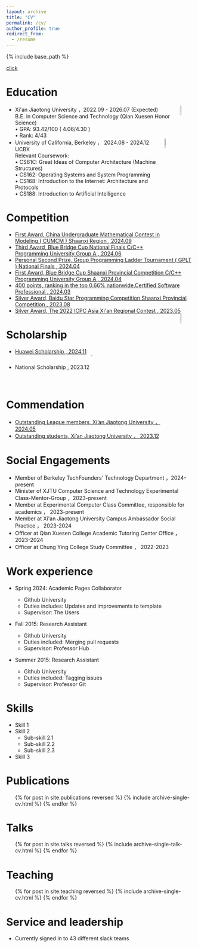 ```yaml
---
layout: archive
title: "CV"
permalink: /cv/
author_profile: true
redirect_from:
  - /resume
---
```


{% include base_path %}

[click](../assets/cv.pdf)

Education
======
* Xi'an Jiaotong University ，2022.09 - 2026.07 (Expected) <img src="https://raw.githubusercontent.com/reallinshengxiang/reallinshengxiang.github.io/refs/heads/master/images/xjtu.webp"  align = "right"  width="8%"/>   
  B.E. in Computer Science and Technology (Qian Xuesen Honor Science)       
  • GPA: 93.42/100  ( 4.06/4.30 )  
  • Rank:  4/43   
* University of California, Berkeley ， 2024.08 - 2024.12   <img src="https://raw.githubusercontent.com/reallinshengxiang/reallinshengxiang.github.io/refs/heads/master/images/ucb.webp"  align = "right" width="8%"/>  
  UCBX   
  Relevant Coursework:   
  • CS61C: Great Ideas of Computer Architecture (Machine Structures)    
  • CS162: Operating Systems and System Programming  
  • CS168: Introduction to the Internet: Architecture and Protocols    
  • CS188: Introduction to Artificial Intelligence

Competition
======
* [First Award, China Undergraduate Mathematical Contest in Modeling ( CUMCM ) Shaanxi Region , 2024.09](../cv/cv.pdf)  
* [Third Award, Blue Bridge Cup National Finals C/C++ Programming University Group A , 2024.06](../cv/Third%20Award%2C%20Blue%20Bridge%20Cup%20National%20Finals%20C%2B%2B%20Programming%20University%20Group%20A.pdf)  
* [Personal Second Prize, Group Programming Ladder Tournament ( GPLT ) National Finals , 2024.04](../cv/Personal%20Second%20Prize%2C%20Group%20Programming%20Ladder%20Tourn.pdf)  
* [First Award, Blue Bridge Cup Shaanxi Provincial Competition C/C++ Programming University Group A , 2024.04](../cv/First%20Award%2C%20Blue%20Bridge%20Cup%20Shaanxi%20Provincial%20Competition%20C%2B%2B.pdf)  
* [400 points, ranking in the top 0.66% nationwide,Certified Software Professional , 2024.03](../cv/400%20points%2C%20ranking%20in%20the%20top%200.66%25%20nationwide%2CCertified%20Software%20Professional.pdf)  
* [Silver Award, Baidu Star Programming Competition Shaanxi Provincial Competition , 2023.08](../cv/Silver%20Award%2C%20Baidu%20Star%20Programming%20Competition%20Shaanxi%20Provincial%20Competition.pdf)  
* [Silver Award, The 2022 ICPC Asia Xi'an Regional Contest , 2023.05](../cv/Silver%20Award%2C%20The%202022%20ICPC%20Asia%20Xi’an%20Regional%20Contest.pdf)   
[<img src="https://raw.githubusercontent.com/reallinshengxiang/reallinshengxiang.github.io/refs/heads/master/images/xjtu.webp"  align = "right"  width="8%"/>](../cv/cv.pdf)

Scholarship
======
* [Huawei Scholarship , 2024.11](../cv/cv.pdf)  
* National Scholarship , 2023.12 [<img src="https://raw.githubusercontent.com/reallinshengxiang/reallinshengxiang.github.io/refs/heads/master/images/National%20Scholarship.webp"  align = "middle"  width="2%"/>](../cv/National%20Scholarship.pdf)

Commendation
======
* [Outstanding League members, Xi’an Jiaotong University ， 2024.05](../cv/Outstanding%20League%20members%2C%20Xi’an.pdf)  
* [Outstanding students, Xi’an Jiaotong University ， 2023.12](../cv/Outstanding%20students%2C%20Xi’an%20Jiaotong%20University.pdf)  

Social Engagements
======
* Member of Berkeley TechFounders' Technology Department ，2024-present
* Minister of XJTU Computer Science and Technology Experimental Class-Mentor-Group ，2023-present
* Member at Experimental Computer Class Committee, responsible for academics ， 2023-present
* Member at Xi'an Jiaotong University Campus Ambassador Social Practice ， 2023-2024
* Officer at Qian Xuesen College Academic Tutoring Center Office ， 2023-2024
* Officer at Chung Ying College Study Committee ， 2022-2023





























Work experience
======
* Spring 2024: Academic Pages Collaborator
  * Github University
  * Duties includes: Updates and improvements to template
  * Supervisor: The Users

* Fall 2015: Research Assistant
  * Github University
  * Duties included: Merging pull requests
  * Supervisor: Professor Hub

* Summer 2015: Research Assistant
  * Github University
  * Duties included: Tagging issues
  * Supervisor: Professor Git
  
Skills
======
* Skill 1
* Skill 2
  * Sub-skill 2.1
  * Sub-skill 2.2
  * Sub-skill 2.3
* Skill 3

Publications
======
  <ul>{% for post in site.publications reversed %}
    {% include archive-single-cv.html %}
  {% endfor %}</ul>
  
Talks
======
  <ul>{% for post in site.talks reversed %}
    {% include archive-single-talk-cv.html  %}
  {% endfor %}</ul>
  
Teaching
======
  <ul>{% for post in site.teaching reversed %}
    {% include archive-single-cv.html %}
  {% endfor %}</ul>
  
Service and leadership
======
* Currently signed in to 43 different slack teams

